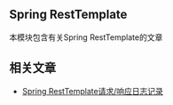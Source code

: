 ## Spring RestTemplate

本模块包含有关Spring RestTemplate的文章

## 相关文章

+ [Spring RestTemplate请求/响应日志记录](docs/Spring-RestTemplate请求-响应日志记录.md)